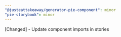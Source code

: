 ```yaml
---
"@justeattakeaway/generator-pie-component": minor
"pie-storybook": minor
---
```


[Changed] - Update component imports in stories
